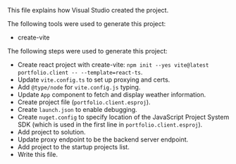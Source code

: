 This file explains how Visual Studio created the project.

The following tools were used to generate this project:
- create-vite

The following steps were used to generate this project:
- Create react project with create-vite: `npm init --yes vite@latest portfolio.client -- --template=react-ts`.
- Update `vite.config.ts` to set up proxying and certs.
- Add `@type/node` for `vite.config.js` typing.
- Update `App` component to fetch and display weather information.
- Create project file (`portfolio.client.esproj`).
- Create `launch.json` to enable debugging.
- Create `nuget.config` to specify location of the JavaScript Project System SDK (which is used in the first line in `portfolio.client.esproj`).
- Add project to solution.
- Update proxy endpoint to be the backend server endpoint.
- Add project to the startup projects list.
- Write this file.
